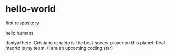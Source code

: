 # hello-world
first respository

hello humans

daniyal here. Cristiano ronaldo is the best soccer player on this planet, Real madrid is my team.
(I am an upcoming coding star)
